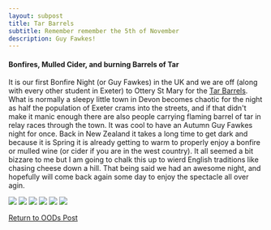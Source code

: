 ```yaml
---
layout: subpost
title: Tar Barrels
subtitle: Remember remember the 5th of November
description: Guy Fawkes!
---
```


<h4>Bonfires, Mulled Cider, and burning Barrels of Tar</h4>

It is our first Bonfire Night (or Guy Fawkes) in the UK and we are off (along with every other student in Exeter) to Ottery St Mary for the 
<a target="_blank" href="https://www.tarbarrels.co.uk/home/">Tar Barrels</a>.
What is normally a sleepy little town in Devon becomes chaotic for the night as half the population of Exeter crams into the streets, and if that didn't make it manic enough there are also people carrying flaming barrel of tar in relay races through the town. 
It was cool to have an Autumn Guy Fawkes night for once. Back in New Zealand it takes a long time to get dark and because it is Spring it is already getting to warm to properly enjoy a bonfire or mulled wine (or cider if you are in the west country).
It all seemed a bit bizzare to me but I am going to chalk this up to wierd English traditions like chasing cheese down a hill. 
That being said we had an awesome night, and hopefully will come back again some day to enjoy the spectacle all over agin.

<img src="https://adventuresofthetravellingtwins.com/Photos/2013-11-05-TarBarrels/day11-min.jpg" class="image1">
<img src="https://adventuresofthetravellingtwins.com/Photos/2013-11-05-TarBarrels/day12-min.jpg" class="image1">
<img src="https://adventuresofthetravellingtwins.com/Photos/2013-11-05-TarBarrels/day13-min.jpg" class="image1">
<img src="https://adventuresofthetravellingtwins.com/Photos/2013-11-05-TarBarrels/day14-min.jpg" class="image1">
<img src="https://adventuresofthetravellingtwins.com/Photos/2013-11-05-TarBarrels/day15-min.jpg" class="image1">
<img src="https://adventuresofthetravellingtwins.com/Photos/2013-11-05-TarBarrels/day16-min.jpg" class="image1">

<a href="https://adventuresofthetravellingtwins.com/2013/09/21/oddswalks/">Return to OODs Post</a>
